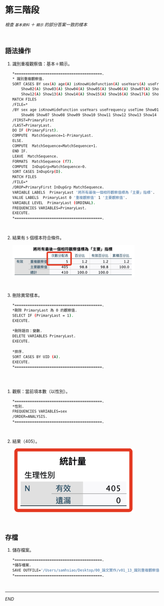 # 第三階段

_檢查 `基本資料` ＋ `顯示` 的部分答案一致的樣本_

<br>

## 語法操作

1. 識別重複觀察值：基本＋顯示。

    ```bash
    *========================================.
    * 識別重複觀察值.
    SORT CASES BY sex(A) age(A) isKnowHideFunction(A) useYears(A) useFrequency(A) useTime(A) Show01(A) 
        Show02(A) Show03(A) Show04(A) Show05(A) Show06(A) Show07(A) Show08(A) Show09(A) Show10(A) Show11(A) 
        Show12(A) Show13(A) Show14(A) Show15(A) Show16(A) Show17(A) Show18(A).
    MATCH FILES
    /FILE=*
    /BY sex age isKnowHideFunction useYears useFrequency useTime Show01 Show02 Show03 Show04 Show05 
        Show06 Show07 Show08 Show09 Show10 Show11 Show12 Show13 Show14 Show15 Show16 Show17 Show18
    /FIRST=PrimaryFirst
    /LAST=PrimaryLast.
    DO IF (PrimaryFirst).
    COMPUTE  MatchSequence=1-PrimaryLast.
    ELSE.
    COMPUTE  MatchSequence=MatchSequence+1.
    END IF.
    LEAVE  MatchSequence.
    FORMATS  MatchSequence (f7).
    COMPUTE  InDupGrp=MatchSequence>0.
    SORT CASES InDupGrp(D).
    MATCH FILES
    /FILE=*
    /DROP=PrimaryFirst InDupGrp MatchSequence.
    VARIABLE LABELS  PrimaryLast '將所有最後一個相符觀察值標為「主要」指標'.
    VALUE LABELS  PrimaryLast 0 '重複觀察值' 1 '主要觀察值'.
    VARIABLE LEVEL  PrimaryLast (ORDINAL).
    FREQUENCIES VARIABLES=PrimaryLast.
    EXECUTE.
    *========================================.
    ```

<br>

2. 結果有 `5` 個樣本符合條件。

    <img src="images/img_10.png" width="400px">

<br>

3. 刪除異常樣本。

    ```bash
    *========================================.
    *刪除 PrimaryLast 為 0 的觀察值.
    SELECT IF (PrimaryLast = 1).
    EXECUTE.

    *刪除題目：變數.
    DELETE VARIABLES PrimaryLast.
    EXECUTE.

    *排序.
    SORT CASES BY UID (A).
    EXECUTE.
    *========================================.
    ```

<br>

##

1. 觀察：當前項本數（以性別）。

    ```bash
    *========================================.
    *性別.
    FREQUENCIES VARIABLES=sex
    /ORDER=ANALYSIS.
    *========================================.
    ```

<br>

2. 結果（405）。

    <img src="images/img_11.png" width="400px">

<br>

## 存檔

1. 儲存檔案。

    ```bash
    *========================================.
    *儲存檔案.
    SAVE OUTFILE='/Users/samhsiao/Desktop/00_論文實作/v01_13_識別重複觀察值03.sav'.
    *========================================.
    ```

<br>

___

_END_
